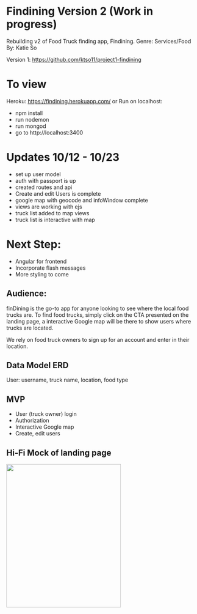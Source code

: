 # Findining Version 2 (Work in progress)
Rebuilding v2 of Food Truck finding app, Findining.
Genre: Services/Food
By: Katie So

Version 1: https://github.com/ktso11/project1-findining

# To view
Heroku: https://findining.herokuapp.com/
or Run on localhost:
- npm install
- run nodemon
- run mongod
- go to http://localhost:3400


# Updates 10/12 - 10/23
- set up user model
- auth with passport is up
- created routes and api
- Create and edit Users is complete
- google map with geocode and infoWindow complete
- views are working with ejs
- truck list added to map views
- truck list is interactive with map

# Next Step:
- Angular for frontend
- Incorporate flash messages
- More styling to come

## Audience:
finDining is the go-to app for anyone looking to see where the local food trucks are. To find food trucks, simply click on the CTA presented on the landing page, a interactive Google map will be there to show users where trucks are located.

We rely on food truck owners to sign up for an account and enter in their location.


## Data Model ERD
User: username, truck name, location, food type


## MVP
- User (truck owner) login
- Authorization
- Interactive Google map
- Create, edit users

## Hi-Fi Mock of landing page
<img class="img-fluid" src="https://ktso11.github.io/FinDining_v2/public/assets/mock.png" width="300" height="375">
